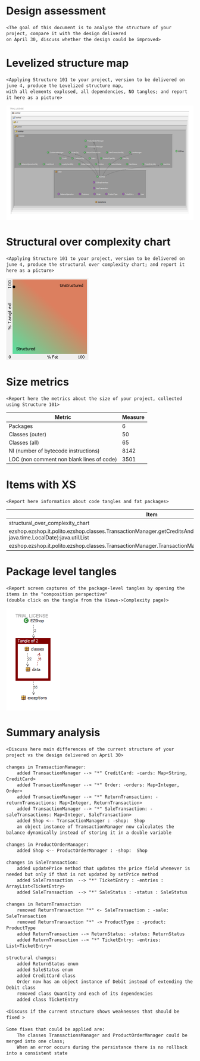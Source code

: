 # Design assessment


```
<The goal of this document is to analyse the structure of your project, compare it with the design delivered
on April 30, discuss whether the design could be improved>
```

# Levelized structure map
```
<Applying Structure 101 to your project, version to be delivered on june 4, produce the Levelized structure map,
with all elements explosed, all dependencies, NO tangles; and report it here as a picture>
```
![LSM](LSM.png)

# Structural over complexity chart
```
<Applying Structure 101 to your project, version to be delivered on june 4, produce the structural over complexity chart; and report it here as a picture>
```
![structural_over_complexity_chart](structural_over_complexity_chart.png)


# Size metrics

```
<Report here the metrics about the size of your project, collected using Structure 101>
```



| Metric                                    | Measure |
| ----------------------------------------- | ------- |
| Packages                                  |    6    |
| Classes (outer)                           |    50   |
| Classes (all)                             |    65   |
| NI (number of bytecode instructions)      |    8142 |
| LOC (non comment non blank lines of code) |    3501 |



# Items with XS

```
<Report here information about code tangles and fat packages>
```

| Item | Tangled | Fat  | Size | XS   |
| ---- | ------- | ---- | ---- | ---- |
| structural_over_complexity_chart | 19% | 5 | 8142 | 1550 |
| ezshop.ezshop.it.polito.ezshop.classes.TransactionManager.getCreditsAndDebits(java.time.LocalDate, java.time.LocalDate):java.util.List | | 19 | 168 | 35 |
| ezshop.ezshop.it.polito.ezshop.classes.TransactionManager.TransactionManager(it.polito.ezshop.data.EZShop):void | | 16 | 360 | 22 |



# Package level tangles

```
<Report screen captures of the package-level tangles by opening the items in the "composition perspective" 
(double click on the tangle from the Views->Complexity page)>
```
![package_level_tangle](package_level_tangle.png)
# Summary analysis
```
<Discuss here main differences of the current structure of your project vs the design delivered on April 30>

changes in TransactionManager:
    added TransactionManager --> "*" CreditCard: -cards: Map<String, CreditCard>
    added TransactionManager --> "*" Order: -orders: Map<Integer, Order>
    added TransactionManager --> "*" ReturnTransaction: -returnTransactions: Map<Integer, ReturnTransaction>
    added TransactionManager --> "*" SaleTransaction: -saleTransactions: Map<Integer, SaleTransaction>
    added Shop <-- TransactionManager : -shop:  Shop
    an object instance of TransactionManager now calculates the balance dynamically instead of storing it in a double variable
    
changes in ProductOrderManager:
    added Shop <-- ProductOrderManager : -shop:  Shop

changes in SaleTransaction:    
    added updatePrice method that updates the price field whenever is needed but only if that is not updated by setPrice method
    added SaleTransaction  --> "*" TicketEntry : -entries : ArrayList<TicketEntry>
    added SaleTransaction  --> "*" SaleStatus : -status : SaleStatus
    
changes in ReturnTransaction
    removed ReturnTransaction "*" <- SaleTransaction : -sale: SaleTransaction
    removed ReturnTransaction "*" -> ProductType : -product: ProductType
    added ReturnTransaction --> ReturnStatus: -status: ReturnStatus 
    added ReturnTransaction --> "*" TicketEntry: -entries: List<TicketEntry>
    
structural changes:
    added ReturnStatus enum
    added SaleStatus enum
    added CreditCard class
    Order now has an object instance of Debit instead of extending the Debit class 
    removed class Quantity and each of its dependencies
    added class TicketEntry
    
<Discuss if the current structure shows weaknesses that should be fixed >

Some fixes that could be applied are: 
    The classes TransactionsManager and ProductOrderManager could be merged into one class;
    When an error occurs during the persistance there is no rollback into a consistent state

```

